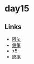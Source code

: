 # day15

## Links

- [阿法](https://rabbittee.github.io/JavaScript30/day15/alpha/dist/)
- [鉛筆](https://rabbittee.github.io/JavaScript30/day15/pencil/)
- [+5](https://rabbittee.github.io/JavaScript30/day15/plusfive/)
- [奶捲](https://rabbittee.github.io/JavaScript30/day15/recoil/)

